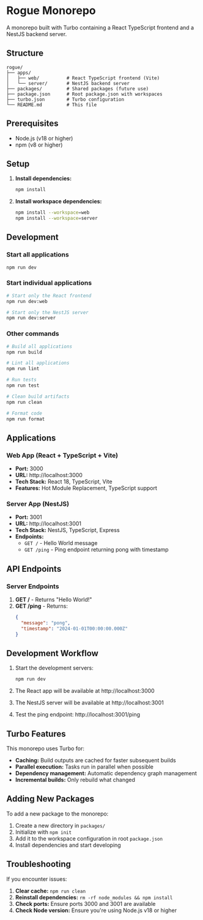 # Rogue Monorepo

A monorepo built with Turbo containing a React TypeScript frontend and a NestJS backend server.

## Structure

```
rogue/
├── apps/
│   ├── web/          # React TypeScript frontend (Vite)
│   └── server/       # NestJS backend server
├── packages/         # Shared packages (future use)
├── package.json      # Root package.json with workspaces
├── turbo.json        # Turbo configuration
└── README.md         # This file
```

## Prerequisites

- Node.js (v18 or higher)
- npm (v8 or higher)

## Setup

1. **Install dependencies:**
   ```bash
   npm install
   ```

2. **Install workspace dependencies:**
   ```bash
   npm install --workspace=web
   npm install --workspace=server
   ```

## Development

### Start all applications
```bash
npm run dev
```

### Start individual applications
```bash
# Start only the React frontend
npm run dev:web

# Start only the NestJS server
npm run dev:server
```

### Other commands
```bash
# Build all applications
npm run build

# Lint all applications
npm run lint

# Run tests
npm run test

# Clean build artifacts
npm run clean

# Format code
npm run format
```

## Applications

### Web App (React + TypeScript + Vite)
- **Port:** 3000
- **URL:** http://localhost:3000
- **Tech Stack:** React 18, TypeScript, Vite
- **Features:** Hot Module Replacement, TypeScript support

### Server App (NestJS)
- **Port:** 3001
- **URL:** http://localhost:3001
- **Tech Stack:** NestJS, TypeScript, Express
- **Endpoints:**
  - `GET /` - Hello World message
  - `GET /ping` - Ping endpoint returning pong with timestamp

## API Endpoints

### Server Endpoints

1. **GET /** - Returns "Hello World!"
2. **GET /ping** - Returns:
   ```json
   {
     "message": "pong",
     "timestamp": "2024-01-01T00:00:00.000Z"
   }
   ```

## Development Workflow

1. Start the development servers:
   ```bash
   npm run dev
   ```

2. The React app will be available at http://localhost:3000
3. The NestJS server will be available at http://localhost:3001
4. Test the ping endpoint: http://localhost:3001/ping

## Turbo Features

This monorepo uses Turbo for:
- **Caching:** Build outputs are cached for faster subsequent builds
- **Parallel execution:** Tasks run in parallel when possible
- **Dependency management:** Automatic dependency graph management
- **Incremental builds:** Only rebuild what changed

## Adding New Packages

To add a new package to the monorepo:

1. Create a new directory in `packages/`
2. Initialize with `npm init`
3. Add it to the workspace configuration in root `package.json`
4. Install dependencies and start developing

## Troubleshooting

If you encounter issues:

1. **Clear cache:** `npm run clean`
2. **Reinstall dependencies:** `rm -rf node_modules && npm install`
3. **Check ports:** Ensure ports 3000 and 3001 are available
4. **Check Node version:** Ensure you're using Node.js v18 or higher
